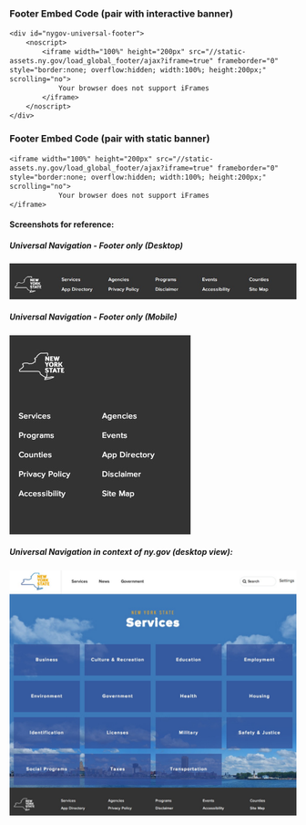 
### Footer Embed Code (pair with interactive banner)

```
<div id="nygov-universal-footer">
    <noscript>
        <iframe width="100%" height="200px" src="//static-assets.ny.gov/load_global_footer/ajax?iframe=true" frameborder="0" style="border:none; overflow:hidden; width:100%; height:200px;" scrolling="no">
            Your browser does not support iFrames
        </iframe>
    </noscript>
</div>
```

### Footer Embed Code (pair with static banner)

```
<iframe width="100%" height="200px" src="//static-assets.ny.gov/load_global_footer/ajax?iframe=true" frameborder="0" style="border:none; overflow:hidden; width:100%; height:200px;" scrolling="no">
            Your browser does not support iFrames
</iframe>

```

#### Screenshots for reference:

##### Universal Navigation - Footer only (Desktop)

![Footer Screenshot - desktop size](../demos/images/uni-footer.JPG "Footer Screenshot - desktop size")


##### Universal Navigation - Footer only (Mobile)

![Footer Screenshot - desktop size](../demos/images/uni-footer-mobile.JPG "Footer Screenshot - desktop size")


##### Universal Navigation in context of ny.gov (desktop view):

![Universal Navigation in context](../demos/images/uni-nav-screenshot-services.JPG "Universal Navigation in context")
